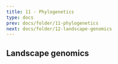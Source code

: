 ```yaml
---
title: 11 - Phylogenetics
type: docs
prev: docs/folder/11-phylogenetics
next: docs/folder/12-landscape-genomics
---
```


## Landscape genomics

